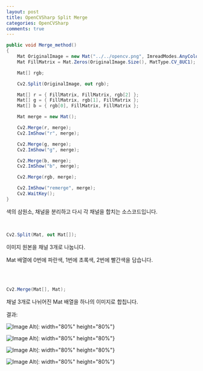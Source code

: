 ```yaml
---
layout: post
title: OpenCVSharp Split Merge
categories: OpenCVSharp
comments: true
---
```




```C#
public void Merge_method()
{
    Mat OriginalImage = new Mat("../../opencv.png", ImreadModes.AnyColor);
    Mat FillMatrix = Mat.Zeros(OriginalImage.Size(), MatType.CV_8UC1);

    Mat[] rgb;

    Cv2.Split(OriginalImage, out rgb);

    Mat[] r = { FillMatrix, FillMatrix, rgb[2] };
    Mat[] g = { FillMatrix, rgb[1], FillMatrix };
    Mat[] b = { rgb[0], FillMatrix, FillMatrix };

    Mat merge = new Mat();

    Cv2.Merge(r, merge);
    Cv2.ImShow("r", merge);

    Cv2.Merge(g, merge);
    Cv2.ImShow("g", merge);

    Cv2.Merge(b, merge);
    Cv2.ImShow("b", merge);

    Cv2.Merge(rgb, merge);

    Cv2.ImShow("remerge", merge);
    Cv2.WaitKey();
}

```



색의 삼원소, 채널을 분리하고 다시 각 채널을 합치는 소스코드입니다.

<br>

```C#
Cv2.Split(Mat, out Mat[]);
```

이미지 원본을 채널 3개로 나눕니다.

Mat 배열에 0번에 파란색, 1번에 초록색, 2번에 빨간색을 담습니다.

<br>

<br>

```C#
Cv2.Merge(Mat[], Mat);
```

채널 3개로 나뉘어진 Mat 배열을 하나의 이미지로 합칩니다.



결과:

![Image Alt ]({{site.url}}/images/Split/Blue.PNG ){: width="80%" height="80%"}

![Image Alt ]({{site.url}}/images/Split/Green.PNG ){: width="80%" height="80%"}

![Image Alt ]({{site.url}}/images/Split/Red.png ){: width="80%" height="80%"}

![Image Alt ]({{site.url}}/images/Split/remerge.PNG ){: width="80%" height="80%"}

<br>